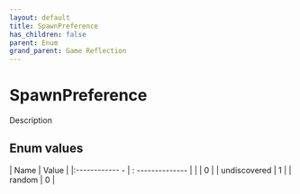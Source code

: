 ```yaml
---
layout: default
title: SpawnPreference
has_children: false
parent: Enum
grand_parent: Game Reflection
---
```

# SpawnPreference
Description 

## Enum values
| Name | Value |
|:------------ - | : -------------- |
|  | 0 |
| undiscovered | 1 |
| random | 0 |
